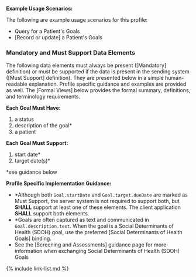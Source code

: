 
**Example Usage Scenarios:**

The following are example usage scenarios for this profile:

-   Query for a Patient's Goals
-   [Record or update] a Patient's Goals


### Mandatory and Must Support Data Elements


The following data elements must always be present ([Mandatory] definition) or must be supported if the data is present in the sending system ([Must Support] definition). They are presented below in a simple human-readable explanation. Profile specific guidance and examples are provided as well. The [Formal Views] below provides the formal summary, definitions, and terminology requirements.  

**Each Goal Must Have:**

1. a status
1. description of the goal*
1. a patient


**Each Goal Must Support:**

1. start date*
2. target date(s)*

\*see guidance below

**Profile Specific Implementation Guidance:**
-  \*Although both `Goal.startDate` and `Goal.target.dueDate` are marked as Must Support, the server system is not required to support both, but **SHALL** support at least one of these elements. The client application **SHALL** support both elements.
- <span class="bg-success" markdown="1">\*Goals are often captured as text and communicated in `Goal.description.text`. When the goal is a Social Determinants of Health (SDOH) goal, use the preferred [Social Determinants of Health Goals] binding.</span><!-- new-content -->
-  See the [Screening and Assessments] guidance page for more information when exchanging Social Determinants of Health (SDOH) Goals

{% include link-list.md %}
